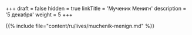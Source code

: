 +++
draft = false
hidden = true
linkTitle = 'Мученик Менигн'
description = '5 декабря'
weight = 5
+++

{{% include file="content/ru/lives/muchenik-menign.md" %}}
